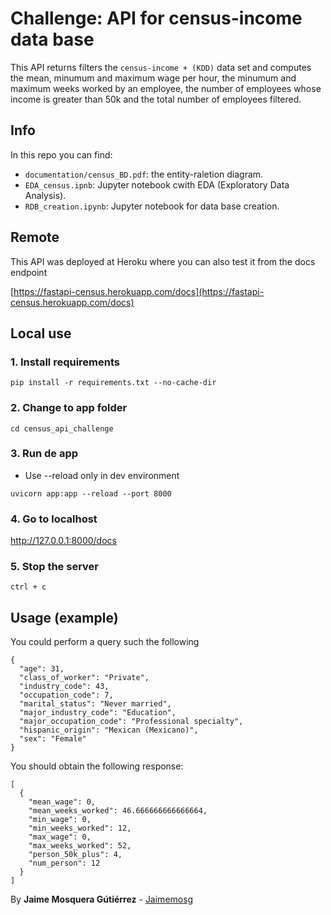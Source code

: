 # Challenge: API for census-income data base

This API returns filters the `census-income + (KDD)` data set and computes the mean, minumum  and maximum wage per hour, the minumum and maximum weeks worked by an employee, the number of employees whose income is greater than 50k and the total number of employees filtered.

## Info

In this repo you can find:

- `documentation/census_BD.pdf`: the entity-raletion diagram.
- `EDA_census.ipnb`: Jupyter notebook cwith EDA (Exploratory Data Analysis).
- `RDB_creation.ipynb`: Jupyter notebook for data base creation.

## Remote
 This API was deployed at Heroku where you can also test it from the docs endpoint

[https://fastapi-census.herokuapp.com/docs](https://fastapi-census.herokuapp.com/docs)

## Local use

### 1. Install requirements
```
pip install -r requirements.txt --no-cache-dir
```

### 2. Change to app folder
```
cd census_api_challenge
```

### 3. Run de app
* Use --reload only in dev environment
```
uvicorn app:app --reload --port 8000
```

### 4. Go to localhost
http://127.0.0.1:8000/docs

### 5. Stop the server
```
ctrl + c
```

## Usage (example)

You could perform a query such the following

```
{
  "age": 31,
  "class_of_worker": "Private",
  "industry_code": 43,
  "occupation_code": 7,
  "marital_status": "Never married",
  "major_industry_code": "Education",
  "major_occupation_code": "Professional specialty",
  "hispanic_origin": "Mexican (Mexicano)",
  "sex": "Female"
}
```

You should obtain the following response:

```
[
  {
    "mean_wage": 0,
    "mean_weeks_worked": 46.666666666666664,
    "min_wage": 0,
    "min_weeks_worked": 12,
    "max_wage": 0,
    "max_weeks_worked": 52,
    "person_50k_plus": 4,
    "num_person": 12
  }
]
```

By **Jaime Mosquera Gútiérrez** - [Jaimemosg](https://github.com/Jaimemosg)